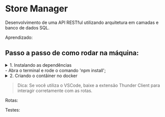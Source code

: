 # Store Manager
Desenvolvimento de uma API RESTful utilizando arquitetura em camadas e banco de dados SQL.

Aprendizado:

## Passo a passo de como rodar na máquina:
<details>
<summary>
1. Instalando as dependências
</details>
- Abra o terminal e rode o comando 'npm install';
</summary>

<details>
<summary>
2. Criando o contâiner no docker
</summary>
- Certifique-se de que sua porta 3001 está liberada. Para conferir, basta rodar o comando 'docker ps'. Caso esteja ocupada, rode o comando 'docker stop _nome_'. 
- Escreva em seu terminal 'docker-compose up -d' e aguarde uns segundos.
- Agora é só rodar o comando 'docker logs -n 20 -f store_manager' e a aplicação estará em execução.
</details>

> Dica: Se você utiliza o VSCode, baixe a extensão Thunder Client para interagir corretamente com as rotas.

Rotas:

Testes:

